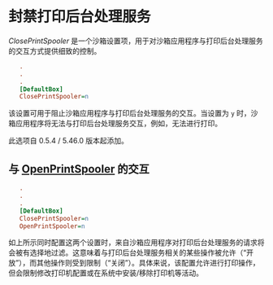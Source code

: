 # 封禁打印后台处理服务

_ClosePrintSpooler_ 是一个沙箱设置项，用于对沙箱应用程序与打印后台处理服务的交互方式提供细致的控制。

```ini
   .
   .
   .
   [DefaultBox]
   ClosePrintSpooler=n
```

该设置可用于阻止沙箱应用程序与打印后台处理服务的交互。当设置为 `y` 时，沙箱应用程序将无法与打印后台处理服务交互，例如，无法进行打印。

此选项自 0.5.4 / 5.46.0 版本起添加。

## 与 [OpenPrintSpooler](OpenPrintSpooler.md) 的交互

```ini
   .
   .
   .
   [DefaultBox]
   ClosePrintSpooler=n
   OpenPrintSpooler=n
```

如上所示同时配置这两个设置时，来自沙箱应用程序对打印后台处理服务的请求将会被有选择地过滤。这意味着与打印后台处理服务相关的某些操作被允许（“开放”），而其他操作则受到限制（“关闭”）。具体来说，该配置允许进行打印操作，但会限制修改打印机配置或在系统中安装/移除打印机等活动。
